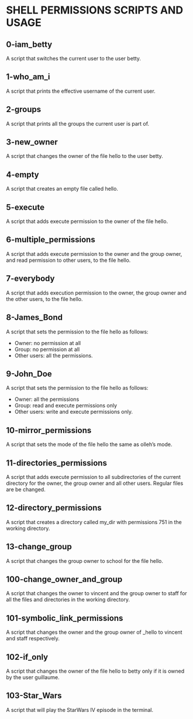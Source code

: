 # SHELL PERMISSIONS SCRIPTS AND USAGE
## 0-iam\_betty
A script that switches the current user to the user betty.
## 1-who\_am\_i
A script that prints the effective username of the current user.
## 2-groups
A script that prints all the groups the current user is part of.
## 3-new\_owner
A script that changes the owner of the file hello to the user betty.
## 4-empty
A script that creates an empty file called hello.
## 5-execute
A script that adds execute permission to the owner of the file hello.
## 6-multiple\_permissions
A script that adds execute permission to the owner and the group owner, and read permission to other users, to the file hello.
## 7-everybody
A script that adds execution permission to the owner, the group owner and the other users, to the file hello.
## 8-James\_Bond
A script that sets the permission to the file hello as follows:
- Owner: no permission at all
- Group: no permission at all
- Other users: all the permissions.
## 9-John\_Doe
A script that sets the permission to the file hello as follows:            
- Owner: all the permissions                                              
- Group: read and execute permissions only                                
- Other users: write and execute permissions only.
## 10-mirror\_permissions
A script that sets the mode of the file hello the same as olleh’s mode.
## 11-directories\_permissions
A script that adds execute permission to all subdirectories of the current directory for the owner, the group owner and all other users. Regular files are be changed.
## 12-directory\_permissions
A script that creates a directory called my\_dir with permissions 751 in the working directory.
## 13-change\_group
A script that changes the group owner to school for the file hello.   
## 100-change\_owner\_and\_group
A script that changes the owner to vincent and the group owner to staff for all the files and directories in the working directory.
## 101-symbolic\_link\_permissions
A script that changes the owner and the group owner of _hello to vincent and staff respectively.
## 102-if\_only
A script that changes the owner of the file hello to betty only if it is owned by the user guillaume.
## 103-Star\_Wars
A script that will play the StarWars IV episode in the terminal.
